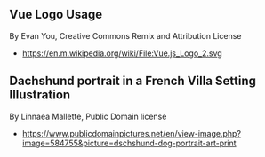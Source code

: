 ## Vue Logo Usage

By Evan You, Creative Commons Remix and Attribution License

* https://en.m.wikipedia.org/wiki/File:Vue.js_Logo_2.svg


## Dachshund portrait in a French Villa Setting Illustration

By Linnaea Mallette, Public Domain license

* https://www.publicdomainpictures.net/en/view-image.php?image=584755&picture=dschshund-dog-portrait-art-print
